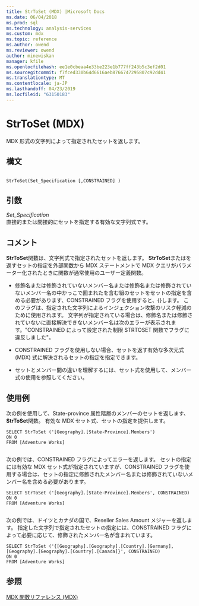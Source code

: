 ```yaml
---
title: StrToSet (MDX) |Microsoft Docs
ms.date: 06/04/2018
ms.prod: sql
ms.technology: analysis-services
ms.custom: mdx
ms.topic: reference
ms.author: owend
ms.reviewer: owend
author: minewiskan
manager: kfile
ms.openlocfilehash: ee1e0cbeaa4e33be223e1b777ff243b5c3ef2d01
ms.sourcegitcommit: f7fced330b64d6616aeb8766747295807c92dd41
ms.translationtype: MT
ms.contentlocale: ja-JP
ms.lasthandoff: 04/23/2019
ms.locfileid: "63150183"
---
```

# <a name="strtoset-mdx"></a>StrToSet (MDX)


  MDX 形式の文字列によって指定されたセットを返します。  
  
## <a name="syntax"></a>構文  
  
```  
  
StrToSet(Set_Specification [,CONSTRAINED] )   
```  
  
## <a name="arguments"></a>引数  
 *Set_Specification*  
 直接的または間接的にセットを指定する有効な文字列式です。  
  
## <a name="remarks"></a>コメント  
 **StrToSet**関数は、文字列式で指定されたセットを返します。 **StrToSet**またはを返すセットの指定を外部関数から MDX ステートメントで MDX クエリがパラメーター化されたときに関数が通常使用のユーザー定義関数。  
  
-   修飾名または修飾されていないメンバー名または修飾名または修飾されていないメンバー名の中かっこで囲まれたを含む組のセットをセットの指定を含める必要があります、CONSTRAINED フラグを使用すると、{}します。 このフラグは、指定された文字列によるインジェクション攻撃のリスク軽減のために使用されます。 文字列が指定されている場合は、修飾名または修飾されていないに直接解決できないメンバー名は次のエラーが表示されます。"CONSTRAINED によって設定された制限 STRTOSET 関数でフラグに違反しました"。  
  
-   CONSTRAINED フラグを使用しない場合、セットを返す有効な多次元式 (MDX) 式に解決されるセットの指定を指定できます。  
  
-   セットとメンバー間の違いを理解するには、セット式を使用して、メンバー式の使用を参照してください。  
  
## <a name="examples"></a>使用例  
 次の例を使用して、State-province 属性階層のメンバーのセットを返します、 **StrToSet**関数。 有効な MDX セット式、セットの指定を提供します。  
  
```  
SELECT StrToSet ('[Geography].[State-Province].Members')  
ON 0  
FROM [Adventure Works]  
  
```  
  
 次の例では、CONSTRAINED フラグによってエラーを返します。 セットの指定には有効な MDX セット式が指定されていますが、CONSTRAINED フラグを使用する場合は、セットの指定に修飾されたメンバー名または修飾されていないメンバー名を含める必要があります。  
  
```  
SELECT StrToSet ('[Geography].[State-Province].Members', CONSTRAINED)  
ON 0  
FROM [Adventure Works]  
  
```  
  
 次の例では、ドイツとカナダの国で、Reseller Sales Amount メジャーを返します。 指定した文字列で指定されたセットの指定には、CONSTRAINED フラグによって必要に応じて、修飾されたメンバー名が含まれています。  
  
```  
SELECT StrToSet ('{[Geography].[Geography].[Country].[Germany],[Geography].[Geography].[Country].[Canada]}', CONSTRAINED)  
ON 0  
FROM [Adventure Works]  
```  
  
## <a name="see-also"></a>参照  
 [MDX 関数リファレンス &#40;MDX&#41;](../mdx/mdx-function-reference-mdx.md)  
  
  
